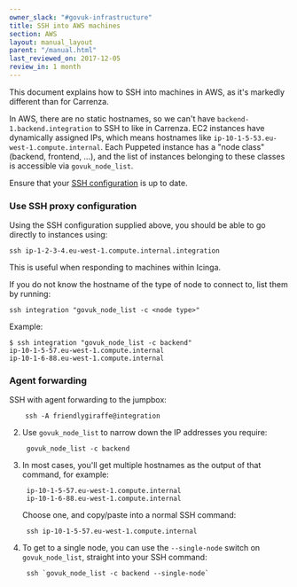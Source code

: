 ```yaml
---
owner_slack: "#govuk-infrastructure"
title: SSH into AWS machines
section: AWS
layout: manual_layout
parent: "/manual.html"
last_reviewed_on: 2017-12-05
review_in: 1 month
---
```


This document explains how to SSH into machines in AWS, as it's markedly
different than for Carrenza.

In AWS, there are no static hostnames, so we can't have
`backend-1.backend.integration` to SSH to like in Carrenza. EC2 instances have
dynamically assigned IPs, which means hostnames like
`ip-10-1-5-53.eu-west-1.compute.internal`. Each Puppeted instance has a "node
class" (backend, frontend, ...), and the list of instances belonging to these
classes is accessible via `govuk_node_list`.

Ensure that your [SSH configuration](ssh-config.html) is up to date.

### Use SSH proxy configuration

Using the SSH configuration supplied above, you should be able to go directly
to instances using:

`ssh ip-1-2-3-4.eu-west-1.compute.internal.integration`

This is useful when responding to machines within Icinga.

If you do not know the hostname of the type of node to connect to, list them by
running:

`ssh integration "govuk_node_list -c <node type>"`

Example:

```
$ ssh integration "govuk_node_list -c backend"
ip-10-1-5-57.eu-west-1.compute.internal
ip-10-1-6-88.eu-west-1.compute.internal
```

### Agent forwarding

SSH with agent forwarding to the jumpbox:

        ssh -A friendlygiraffe@integration

2. Use `govuk_node_list` to narrow down the IP addresses you require:

        govuk_node_list -c backend

3. In most cases, you'll get multiple hostnames as the output of that command,
   for example:

        ip-10-1-5-57.eu-west-1.compute.internal
        ip-10-1-6-88.eu-west-1.compute.internal

   Choose one, and copy/paste into a normal SSH command:

        ssh ip-10-1-5-57.eu-west-1.compute.internal

5. To get to a single node, you can use the `--single-node` switch on
   `govuk_node_list`, straight into your SSH command:

        ssh `govuk_node_list -c backend --single-node`
